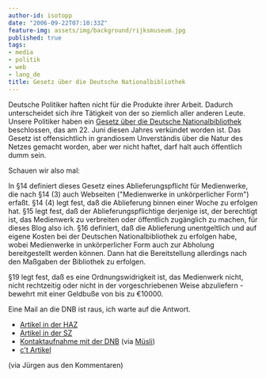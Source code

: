 ```yaml
---
author-id: isotopp
date: "2006-09-22T07:10:33Z"
feature-img: assets/img/background/rijksmuseum.jpg
published: true
tags:
- media
- politik
- web
- lang_de
title: Gesetz über die Deutsche Nationalbibliothek
---
```

Deutsche Politiker haften nicht für die Produkte ihrer Arbeit. Dadurch
unterscheidet sich ihre Tätigkeit von der so ziemlich aller anderen Leute.
Unsere Politiker haben ein
[Gesetz über die Deutsche Nationalbibliothek](http://217.160.60.235/BGBL/bgbl1f/bgbl106s1338.pdf)
beschlossen, das am 22. Juni diesen Jahres verkündet worden ist. Das Gesetz
ist offensichtlich in grandiosem Unverständis über die Natur des Netzes
gemacht worden, aber wer nicht haftet, darf halt auch öffentlich dumm sein.

Schauen wir also mal:

In §14 definiert dieses Gesetz eines Ablieferungspflicht für Medienwerke,
die nach §14 (3) auch Webseiten ("Medienwerke in unkörperlicher Form")
erfaßt. §14 (4) legt fest, daß die Ablieferung binnen einer Woche zu
erfolgen hat. §15 legt fest, daß der Ablieferungspflichtige derjenige ist,
der berechtigt ist, das Medienwerk zu verbreiten oder öffentlich zugänglich
zu machen, für dieses Blog also ich. §16 definiert, daß die Ablieferung
unentgeltlich und auf eigene Kosten bei der Deutschen Nationalbibliothek zu
erfolgen habe, wobei Medienwerke in unkörperlicher Form auch zur Abholung
bereitgestellt werden können. Dann hat die Bereitstellung allerdings nach
den Maßgaben der Bibliothek zu erfolgen.

§19 legt fest, daß es eine Ordnungswidrigkeit ist, das Medienwerk nicht,
nicht rechtzeitig oder nicht in der vorgeschriebenen Weise abzuliefern -
bewehrt mit einer Geldbuße von bis zu &#8364;10000.

Eine Mail an die DNB ist raus, ich warte auf die Antwort.

- [Artikel in der HAZ](http://www.haz.de/politik/290854.html)
- [Artikel in der SZ](http://www.sueddeutsche.de/panorama/artikel/82/85996/)
- [Kontaktaufnahme mit der DNB](http://www.ddb.de/impressum/index.htm) (via  [Müsli](http://www.chris.de/archives/273-Mir-bleibt-die-Spucke-weg..html))
- [c't Artikel](http://www.heise.de/ct/06/19/186/)

(via Jürgen aus den Kommentaren)
